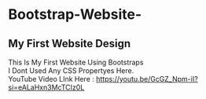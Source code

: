 # Bootstrap-Website-
## My First Website Design<br> 
This Is My First Website Using Bootstraps<br>
I Dont Used Any CSS Propertyes Here.<br>
YouTube Video LInk Here : https://youtu.be/GcGZ_Npm-iI?si=eALaHxn3McTCIz0L
